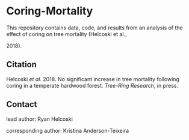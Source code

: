 # Coring-Mortality

This repository contains data, code, and results from an analysis of the effect of coring on tree mortality (Helcoski et al., 

2018). 


## Citation
Helcoski *et al*. 2018. No significant increase in tree mortality following coring in a temperate hardwood forest. *Tree-Ring Research*, in press.

## Contact

lead author: Ryan Helcoski

corresponding author: Kristina Anderson-Teixeira
